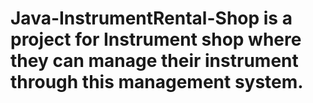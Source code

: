 # Java-InstrumentRental-Shop is a project for Instrument shop where they can manage their instrument through this management system.
